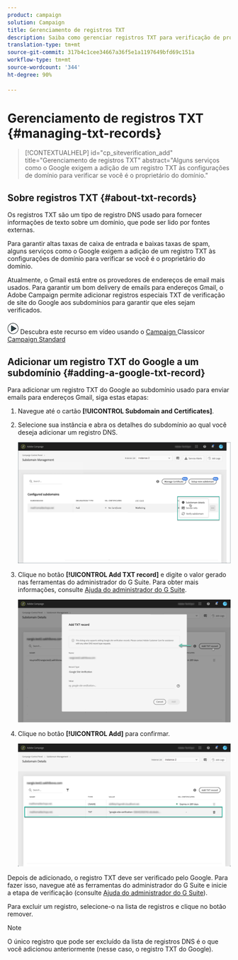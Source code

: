 ```yaml
---
product: campaign
solution: Campaign
title: Gerenciamento de registros TXT
description: Saiba como gerenciar registros TXT para verificação de propriedade de domínio.
translation-type: tm+mt
source-git-commit: 317b4c1cee34667a36f5e1a1197649bfd69c151a
workflow-type: tm+mt
source-wordcount: '344'
ht-degree: 90%

---
```



# Gerenciamento de registros TXT {#managing-txt-records}

>[!CONTEXTUALHELP]
>id="cp_siteverification_add"
>title="Gerenciamento de registros TXT"
>abstract="Alguns serviços como o Google exigem a adição de um registro TXT às configurações de domínio para verificar se você é o proprietário do domínio."

## Sobre registros TXT {#about-txt-records}

Os registros TXT são um tipo de registro DNS usado para fornecer informações de texto sobre um domínio, que pode ser lido por fontes externas.

Para garantir altas taxas de caixa de entrada e baixas taxas de spam, alguns serviços como o Google exigem a adição de um registro TXT às configurações de domínio para verificar se você é o proprietário do domínio.

Atualmente, o Gmail está entre os provedores de endereços de email mais usados. Para garantir um bom delivery de emails para endereços Gmail, o Adobe Campaign permite adicionar registros especiais TXT de verificação de site do Google aos subdomínios para garantir que eles sejam verificados.

![](assets/do-not-localize/how-to-video.png) Descubra este recurso em vídeo usando o  [Campaign ](https://experienceleague.adobe.com/docs/campaign-classic-learn/control-panel/subdomains-and-certificates/google-txt-record-management.html?lang=en#subdomains-and-certificates) Classicor  [Campaign Standard](https://experienceleague.adobe.com/docs/campaign-standard-learn/control-panel/subdomains-and-certificates/google-txt-record-management.html?lang=en#subdomains-and-certificates)

## Adicionar um registro TXT do Google a um subdomínio {#adding-a-google-txt-record}

Para adicionar um registro TXT do Google ao subdomínio usado para enviar emails para endereços Gmail, siga estas etapas:

1. Navegue até o cartão **[!UICONTROL Subdomain and Certificates]**.

1. Selecione sua instância e abra os detalhes do subdomínio ao qual você deseja adicionar um registro DNS.

   ![](assets/txt_subdomaindetails.png)

1. Clique no botão **[!UICONTROL Add TXT record]** e digite o valor gerado nas ferramentas do administrador do G Suite. Para obter mais informações, consulte [Ajuda do administrador do G Suite](https://support.google.com/a/answer/183895).

   ![](assets/txt_addtxt.png)

1. Clique no botão **[!UICONTROL Add]** para confirmar.

   ![](assets/txt_txtadded.png)

Depois de adicionado, o registro TXT deve ser verificado pelo Google. Para fazer isso, navegue até as ferramentas do administrador do G Suite e inicie a etapa de verificação (consulte [Ajuda do administrador do G Suite](https://support.google.com/a/answer/183895)).

Para excluir um registro, selecione-o na lista de registros e clique no botão remover.

>[!NOTE]
>
>O único registro que pode ser excluído da lista de registros DNS é o que você adicionou anteriormente (nesse caso, o registro TXT do Google).
